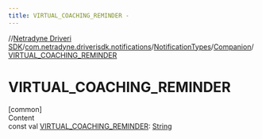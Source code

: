 ```yaml
---
title: VIRTUAL_COACHING_REMINDER -
---
```

//[Netradyne Driveri SDK](../../../index.md)/[com.netradyne.driverisdk.notifications](../../index.md)/[NotificationTypes](../index.md)/[Companion](index.md)/[VIRTUAL_COACHING_REMINDER](-v-i-r-t-u-a-l_-c-o-a-c-h-i-n-g_-r-e-m-i-n-d-e-r.md)



# VIRTUAL_COACHING_REMINDER  
[common]  
Content  
const val [VIRTUAL_COACHING_REMINDER](-v-i-r-t-u-a-l_-c-o-a-c-h-i-n-g_-r-e-m-i-n-d-e-r.md): [String](https://kotlinlang.org/api/latest/jvm/stdlib/kotlin/-string/index.html)  



